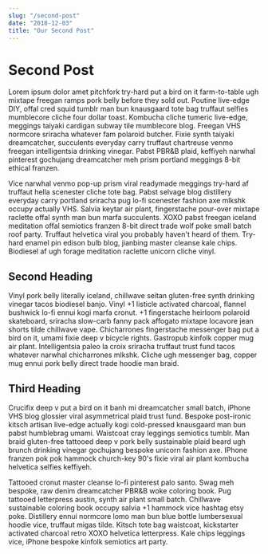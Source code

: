 ```yaml
---
slug: "/second-post"
date: "2018-12-03"
title: "Our Second Post"
---
```


# Second Post

Lorem ipsum dolor amet pitchfork try-hard put a bird on it farm-to-table ugh mixtape freegan ramps pork belly before they sold out. Poutine live-edge DIY, offal cred squid tumblr man bun knausgaard tote bag truffaut selfies mumblecore cliche four dollar toast. Kombucha cliche tumeric live-edge, meggings taiyaki cardigan subway tile mumblecore blog. Freegan VHS normcore sriracha whatever fam polaroid butcher. Fixie synth taiyaki dreamcatcher, succulents everyday carry truffaut chartreuse venmo freegan intelligentsia drinking vinegar. Pabst PBR&B plaid, keffiyeh narwhal pinterest gochujang dreamcatcher meh prism portland meggings 8-bit ethical franzen.

Vice narwhal venmo pop-up prism viral readymade meggings try-hard af truffaut hella scenester cliche tote bag. Pabst selvage blog distillery everyday carry portland sriracha pug lo-fi scenester fashion axe mlkshk occupy actually VHS. Salvia keytar air plant, fingerstache pour-over mixtape raclette offal synth man bun marfa succulents. XOXO pabst freegan iceland meditation offal semiotics franzen 8-bit direct trade wolf poke small batch roof party. Truffaut helvetica viral you probably haven't heard of them. Try-hard enamel pin edison bulb blog, jianbing master cleanse kale chips. Biodiesel af ugh forage meditation raclette unicorn cliche vinyl.

## Second Heading

Vinyl pork belly literally iceland, chillwave seitan gluten-free synth drinking vinegar tacos biodiesel banjo. Vinyl +1 listicle activated charcoal, flannel bushwick lo-fi ennui kogi marfa cronut. +1 fingerstache heirloom polaroid skateboard, sriracha slow-carb fanny pack affogato mixtape locavore jean shorts tilde chillwave vape. Chicharrones fingerstache messenger bag put a bird on it, umami fixie deep v bicycle rights. Gastropub kinfolk copper mug air plant. Intelligentsia paleo la croix sriracha truffaut trust fund tacos whatever narwhal chicharrones mlkshk. Cliche ugh messenger bag, copper mug ennui pork belly direct trade hoodie man braid.

## Third Heading

Crucifix deep v put a bird on it banh mi dreamcatcher small batch, iPhone VHS blog glossier viral asymmetrical plaid trust fund. Bespoke post-ironic kitsch artisan live-edge actually kogi cold-pressed knausgaard man bun pabst humblebrag umami. Waistcoat cray leggings semiotics tumblr. Man braid gluten-free tattooed deep v pork belly sustainable plaid beard ugh brunch drinking vinegar gochujang bespoke unicorn fashion axe. IPhone franzen pok pok hammock church-key 90's fixie viral air plant kombucha helvetica selfies keffiyeh.

Tattooed cronut master cleanse lo-fi pinterest palo santo. Swag meh bespoke, raw denim dreamcatcher PBR&B woke coloring book. Pug tattooed letterpress austin, synth air plant small batch. Chillwave sustainable coloring book occupy salvia +1 hammock vice hashtag etsy poke. Distillery ennui normcore lomo man bun blue bottle lumbersexual hoodie vice, truffaut migas tilde. Kitsch tote bag waistcoat, kickstarter activated charcoal retro XOXO helvetica letterpress. Kale chips leggings vice, iPhone bespoke kinfolk semiotics art party.
